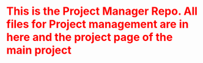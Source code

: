 # <font color=#FF0000>This is the Project Manager Repo. All files for Project management are in here and the project page of the main project</font>

